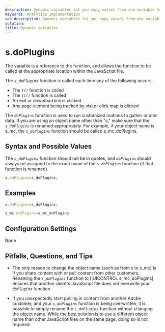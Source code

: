 ```yaml
---
description: Dynamic variables let you copy values from one variable to another without typing the full values multiple times in the image requests on your site.
keywords: Analytics Implementation
seo-description: Dynamic variables let you copy values from one variable to another without typing the full values multiple times in the image requests on your site.
solution: 
title: Dynamic variables
---
```



# s.doPlugins

The  variable is a reference to the  function, and allows the  function to be called at the appropriate location within the JavaScript file. 

The *`s_doPlugins`* function is called each time any of the following occurs:

* The *`t()`* function is called 
* The *`tl()`* function is called 
* An exit or download link is clicked 
* Any page element being tracked by visitor click map is clicked

The *`doPlugins`* function is used to run customized routines to gather or alter data. If you are using an object name other than "s," make sure that the *`s_doPlugins`* is renamed appropriately. For example, if your object name is s_mc, the *`s_doPlugins`* function should be called s_mc_doPlugins.

## Syntax and Possible Values

The *`s_doPlugins`* function should not be in quotes, and *`doPlugins`* should always be assigned to the exact name of the *`s_doPlugins`* function (if that function is renamed).

```js
s.doPlugins=s_doPlugins;
```

## Examples

```js
s.doPlugins=s_doPlugins;
```

```js
s_mc.doPlugins=s_mc_doPlugins;
```

## Configuration Settings

None

## Pitfalls, Questions, and Tips

* The only reason to change the object name (such as from s to s_mc) is if you share content with or pull content from other customers. Renaming the *`s_doPlugins`* function to [!UICONTROL s_mc_doPlugins] ensures that another client's JavaScript file does not overwrite your *`doPlugins`* function. 

* If you unexpectedly start pulling in content from another Adobe customer, and your *`s_doPlugins`* function is being overwritten, it is possible to simply rename the *`s_doPlugins`* function without changing the object name. While the best solution is to use a different object name than other JavaScript files on the same page, doing so is not required.